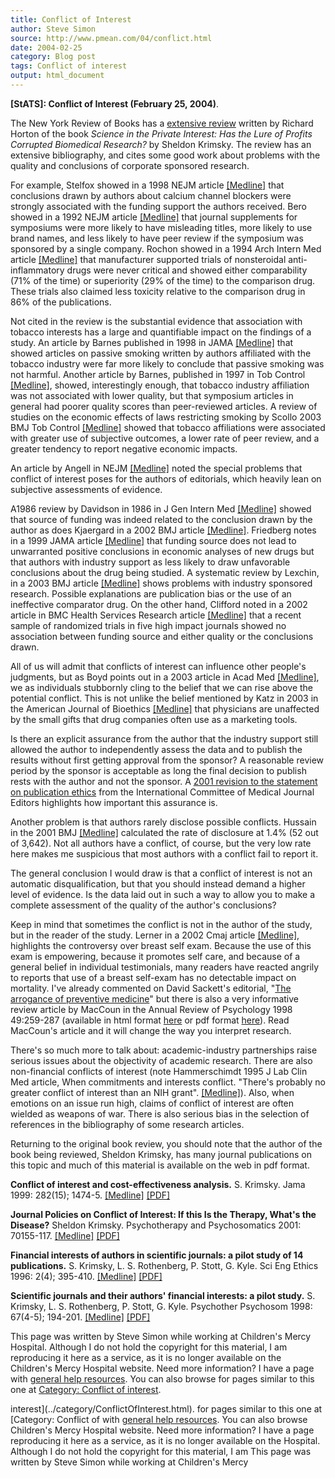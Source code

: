 ```yaml
---
title: Conflict of Interest
author: Steve Simon
source: http://www.pmean.com/04/conflict.html
date: 2004-02-25
category: Blog post
tags: Conflict of interest
output: html_document
---
```

**[StATS]: Conflict of Interest (February 25,
2004)**.

The New York Review of Books has a [extensive
review](http://www.nybooks.com/articles/16954) written by Richard Horton
of the book *Science in the Private Interest: Has the Lure of Profits
Corrupted Biomedical Research?* by Sheldon Krimsky. The review has an
extensive bibliography, and cites some good work about problems with the
quality and conclusions of corporate sponsored research.

For example, Stelfox showed in a 1998 NEJM article
[\[Medline\]](http://www.ncbi.nlm.nih.gov/entrez/query.fcgi?cmd=Retrieve&db=PubMed&list_uids=9420342&dopt=Abstract)
that conclusions drawn by authors about calcium channel blockers were
strongly associated with the funding support the authors received. Bero
showed in a 1992 NEJM article
[\[Medline\]](http://www.ncbi.nlm.nih.gov/entrez/query.fcgi?cmd=Retrieve&db=PubMed&list_uids=1528209&dopt=Abstract)
that journal supplements for symposiums were more likely to have
misleading titles, more likely to use brand names, and less likely to
have peer review if the symposium was sponsored by a single company.
Rochon showed in a 1994 Arch Intern Med article
[\[Medline\]](http://www.ncbi.nlm.nih.gov/entrez/query.fcgi?cmd=Retrieve&db=PubMed&list_uids=8285810&dopt=Abstract)
that manufacturer supported trials of nonsteroidal anti-inflammatory
drugs were never critical and showed either comparability (71% of the
time) or superiority (29% of the time) to the comparison drug. These
trials also claimed less toxicity relative to the comparison drug in 86%
of the publications.

Not cited in the review is the substantial evidence that association
with tobacco interests has a large and quantifiable impact on the
findings of a study. An article by Barnes published in 1998 in JAMA
[\[Medline\]](http://www.ncbi.nlm.nih.gov/entrez/query.fcgi?cmd=Retrieve&db=PubMed&list_uids=9605902&dopt=Abstract)
that showed articles on passive smoking written by authors affiliated
with the tobacco industry were far more likely to conclude that passive
smoking was not harmful. Another article by Barnes, published in 1997 in
Tob Control
[\[Medline\]](http://www.ncbi.nlm.nih.gov/entrez/query.fcgi?cmd=Retrieve&db=PubMed&list_uids=9176982&dopt=Abstract),
showed, interestingly enough, that tobacco industry affiliation was not
associated with lower quality, but that symposium articles in general
had poorer quality scores than peer-reviewed articles. A review of
studies on the economic effects of laws restricting smoking by Scollo
2003 BMJ Tob Control
[\[Medline\]](http://www.ncbi.nlm.nih.gov/entrez/query.fcgi?cmd=Retrieve&db=PubMed&list_uids=12612356&dopt=Abstract)
showed that tobacco affiliations were associated with greater use of
subjective outcomes, a lower rate of peer review, and a greater tendency
to report negative economic impacts.

An article by Angell in NEJM
[\[Medline\]](http://www.ncbi.nlm.nih.gov/entrez/query.fcgi?cmd=Retrieve&db=PubMed&list_uids=8793932&dopt=Abstract)
noted the special problems that conflict of interest poses for the
authors of editorials, which heavily lean on subjective assessments of
evidence.

A1986 review by Davidson in 1986 in J Gen Intern Med
[\[Medline\]](http://www.ncbi.nlm.nih.gov/entrez/query.fcgi?cmd=Retrieve&db=PubMed&list_uids=3772583&dopt=Abstract)
showed that source of funding was indeed related to the conclusion drawn
by the author as does Kjaergard in a 2002 BMJ article
[\[Medline\]](http://www.ncbi.nlm.nih.gov/entrez/query.fcgi?cmd=Retrieve&db=PubMed&list_uids=12153921&dopt=Abstract).
Friedberg notes in a 1999 JAMA article
[\[Medline\]](http://www.ncbi.nlm.nih.gov/entrez/query.fcgi?cmd=Retrieve&db=PubMed&list_uids=10535436&dopt=Abstract)
that funding source does not lead to unwarranted positive conclusions in
economic analyses of new drugs but that authors with industry support as
less likely to draw unfavorable conclusions about the drug being
studied. A systematic review by Lexchin, in a 2003 BMJ article
[\[Medline\]](http://www.ncbi.nlm.nih.gov/entrez/query.fcgi?cmd=Retrieve&db=PubMed&list_uids=12775614&dopt=Abstract)
shows problems with industry sponsored research. Possible explanations
are publication bias or the use of an ineffective comparator drug. On
the other hand, Clifford noted in a 2002 article in BMC Health Services
Research article
[\[Medline\]](http://www.ncbi.nlm.nih.gov/entrez/query.fcgi?cmd=Retrieve&db=PubMed&list_uids=12213183&dopt=Abstract)
that a recent sample of randomized trials in five high impact journals
showed no association between funding source and either quality or the
conclusions drawn.

All of us will admit that conflicts of interest can influence other
people\'s judgments, but as Boyd points out in a 2003 article in Acad
Med
[\[Medline\]](http://www.ncbi.nlm.nih.gov/entrez/query.fcgi?cmd=Retrieve&db=PubMed&list_uids=12915362&dopt=Abstract),
we as individuals stubbornly cling to the belief that we can rise above
the potential conflict. This is not unlike the belief mentioned by Katz
in 2003 in the American Journal of Bioethics
[\[Medline\]](http://www.ncbi.nlm.nih.gov/entrez/query.fcgi?cmd=Retrieve&db=PubMed&list_uids=14594489&dopt=Abstract)
that physicians are unaffected by the small gifts that drug companies
often use as a marketing tools.

Is there an explicit assurance from the author that the industry support
still allowed the author to independently assess the data and to publish
the results without first getting approval from the sponsor? A
reasonable review period by the sponsor is acceptable as long the final
decision to publish rests with the author and not the sponsor. A [2001
revision to the statement on publication
ethics](http://www.mja.com.au/public/issues/175_06_170901/icmje/icmje.html)
from the International Committee of Medical Journal Editors highlights
how important this assurance is.

Another problem is that authors rarely disclose possible conflicts.
Hussain in the 2001 BMJ
[\[Medline\]](http://www.ncbi.nlm.nih.gov/entrez/query.fcgi?cmd=Retrieve&db=PubMed&list_uids=11485955&dopt=Abstract)
calculated the rate of disclosure at 1.4% (52 out of 3,642). Not all
authors have a conflict, of course, but the very low rate here makes me
suspicious that most authors with a conflict fail to report it.

The general conclusion I would draw is that a conflict of interest is
not an automatic disqualification, but that you should instead demand a
higher level of evidence. Is the data laid out in such a way to allow
you to make a complete assessment of the quality of the author\'s
conclusions?

Keep in mind that sometimes the conflict is not in the author of the
study, but in the reader of the study. Lerner in a 2002 Cmaj article
[\[Medline\]](http://www.ncbi.nlm.nih.gov/entrez/query.fcgi?cmd=Retrieve&db=PubMed&list_uids=11826945&dopt=Abstract),
highlights the controversy over breast self exam. Because the use of
this exam is empowering, because it promotes self care, and because of a
general belief in individual testimonials, many readers have reacted
angrily to reports that use of a breast self-exam has no detectable
impact on mortality. I\'ve already commented on David Sackett\'s
editorial, \"[The arrogance of preventive
medicine](http://www.cmaj.ca/cgi/content/full/167/4/363)\" but there is
also a very informative review article by MacCoun in the Annual Review
of Psychology 1998 49:259-287 (available in html format
[here](http://socrates.berkeley.edu/~maccoun/ar_bias.html) or pdf format
[here](http://ist-socrates.berkeley.edu/~maccoun/MacCoun_AnnualReview98.pdf)).
Read MacCoun\'s article and it will change the way you interpret
research.

There\'s so much more to talk about: academic-industry partnerships
raise serious issues about the objectivity of academic research. There
are also non-financial conflicts of interest (note Hammerschimdt 1995 J
Lab Clin Med article, When commitments and interests conflict.
\"There\'s probably no greater conflict of interest than an NIH grant\".
[\[Medline\]](http://www.ncbi.nlm.nih.gov/entrez/query.fcgi?cmd=Retrieve&db=PubMed&list_uids=7602234&dopt=Abstract)).
Also, when emotions on an issue run high, claims of conflict of interest
are often wielded as weapons of war. There is also serious bias in the
selection of references in the bibliography of some research articles.

Returning to the original book review, you should note that the author
of the book being reviewed, Sheldon Krimsky, has many journal
publications on this topic and much of this material is available on the
web in pdf format.

**Conflict of interest and cost-effectiveness analysis.** S. Krimsky.
Jama 1999: 282(15); 1474-5.
[\[Medline\]](http://www.ncbi.nlm.nih.gov/entrez/query.fcgi?cmd=Retrieve&db=PubMed&list_uids=10535440&dopt=Abstract)
[\[PDF\]](http://www.tufts.edu/~skrimsky/PDF/psychotherapy.PDF)

**Journal Policies on Conflict of Interest: If this Is the Therapy,
What\'s the Disease?** Sheldon Krimsky. Psychotherapy and Psychosomatics
2001: 70155-117.
[\[Medline\]](http://www.ncbi.nlm.nih.gov/entrez/query.fcgi?cmd=Retrieve&db=PubMed&list_uids=11340412&dopt=Abstract)
[\[PDF\]](http://www.tufts.edu/~skrimsky/PDF/psychotherapy.PDF)

**Financial interests of authors in scientific journals: a pilot study
of 14 publications.** S. Krimsky, L. S. Rothenberg, P. Stott, G. Kyle.
Sci Eng Ethics 1996: 2(4); 395-410.
[\[Medline\]](http://www.ncbi.nlm.nih.gov/entrez/query.fcgi?cmd=Retrieve&db=PubMed&list_uids=11657729&dopt=Abstract)
[\[PDF\]](http://www.tufts.edu/~skrimsky/PDF/pilot14.PDF)

**Scientific journals and their authors\' financial interests: a pilot
study.** S. Krimsky, L. S. Rothenberg, P. Stott, G. Kyle. Psychother
Psychosom 1998: 67(4-5); 194-201.
[\[Medline\]](http://www.ncbi.nlm.nih.gov/entrez/query.fcgi?cmd=Retrieve&db=PubMed&list_uids=9693346&dopt=Abstract)
[\[PDF\]](http://www.tufts.edu/~skrimsky/PDF/sci_fin.PDF)

This page was written by Steve Simon while working at Children\'s Mercy
Hospital. Although I do not hold the copyright for this material, I am
reproducing it here as a service, as it is no longer available on the
Children\'s Mercy Hospital website. Need more information? I have a page
with [general help resources](../GeneralHelp.html). You can also browse
for pages similar to this one at [Category: Conflict of
interest](../category/ConflictOfInterest.html).
<!---More--->
interest](../category/ConflictOfInterest.html).
for pages similar to this one at [Category: Conflict of
with [general help resources](../GeneralHelp.html). You can also browse
Children\'s Mercy Hospital website. Need more information? I have a page
reproducing it here as a service, as it is no longer available on the
Hospital. Although I do not hold the copyright for this material, I am
This page was written by Steve Simon while working at Children\'s Mercy

<!---Do not use
**[StATS]: Conflict of Interest (February 25,
This page was written by Steve Simon while working at Children\'s Mercy
Hospital. Although I do not hold the copyright for this material, I am
reproducing it here as a service, as it is no longer available on the
Children\'s Mercy Hospital website. Need more information? I have a page
with [general help resources](../GeneralHelp.html). You can also browse
for pages similar to this one at [Category: Conflict of
interest](../category/ConflictOfInterest.html).
--->


